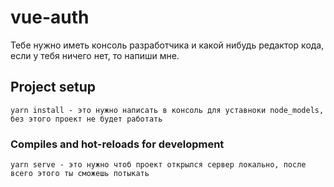 # vue-auth
Тебе нужно иметь консоль разработчика и какой нибудь редактор кода, если у тебя ничего нет, то напиши мне.

## Project setup
```
yarn install - это нужно написать в консоль для уставноки node_models, без этого проект не будет работать
```

### Compiles and hot-reloads for development
```
yarn serve - это нужно чтоб проект открылся сервер локально, после всего этого ты сможешь потыкать
```

